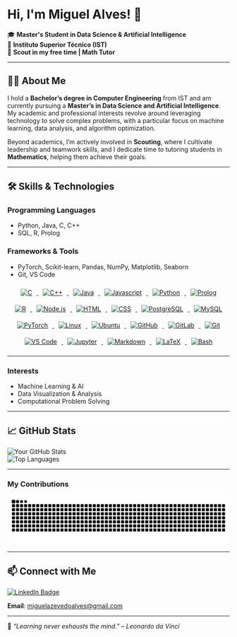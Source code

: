 # Hi, I'm Miguel Alves! 👋

🎓 **Master's Student in Data Science & Artificial Intelligence**  
📍 **Instituto Superior Técnico (IST)**  
🌟 **Scout in my free time | Math Tutor**  

---

## 👩‍💻 About Me  
I hold a **Bachelor’s degree in Computer Engineering** from IST and am currently pursuing a **Master’s in Data Science and Artificial Intelligence**. My academic and professional interests revolve around leveraging technology to solve complex problems, with a particular focus on machine learning, data analysis, and algorithm optimization.  

Beyond academics, I’m actively involved in **Scouting**, where I cultivate leadership and teamwork skills, and I dedicate time to tutoring students in **Mathematics**, helping them achieve their goals.

---

## 🛠️ Skills & Technologies  
### **Programming Languages**  
- Python, Java, C, C++  
- SQL, R, Prolog  

### **Frameworks & Tools**  
- PyTorch, Scikit-learn, Pandas, NumPy, Matplotlib, Seaborn  
- Git, VS Code   

<p align="center">
    <!-- C -->
    <a href="https://www.gnu.org/software/gnu-c-manual/">
        <img src="https://cdn.jsdelivr.net/gh/devicons/devicon@latest/icons/c/c-original.svg" width="50px" width="50px" style="padding: 10px;" alt="C" />
    </a>
    <!-- C++ -->
    <a href="https://cplusplus.com/">
        <img src="https://cdn.jsdelivr.net/gh/devicons/devicon@latest/icons/cplusplus/cplusplus-original.svg" width="50px" width="50px" style="padding: 10px;" alt="C++" />
    </a>
    <!-- Java -->
    <a href="https://www.oracle.com/java/">
        <img src="https://cdn.jsdelivr.net/gh/devicons/devicon@latest/icons/java/java-original.svg" width="50px" width="50px" style="padding: 10px;" alt="Java" />
    </a>
    <!-- Javascript -->
    <a href="https://www.oracle.com/developer/javascript/">
        <img src="https://cdn.jsdelivr.net/gh/devicons/devicon/icons/javascript/javascript-original.svg" width="50px" width="50px" style="padding: 10px;" alt="Javascript" />
    </a>
    <!-- Python -->
    <a href="https://www.python.org/">
        <img src="https://cdn.jsdelivr.net/gh/devicons/devicon@latest/icons/python/python-original.svg" width="50px" width="50px" style="padding: 10px;" alt="Python" />
    </a>
    <!-- Prolog -->
    <a href="https://www.swi-prolog.org/">
        <img src="https://cdn.jsdelivr.net/gh/devicons/devicon/icons/prolog/prolog-original.svg" width="50px" width="50px" style="padding: 10px;" alt="Prolog" />
    </a>
    <!-- R -->
    <a href="https://www.r-project.org/">
        <img src="https://cdn.jsdelivr.net/gh/devicons/devicon@latest/icons/r/r-original.svg" width="50px" width="50px" style="padding: 10px;" alt="R" />
    </a>
    <!-- Node js -->
    <a href="https://nodejs.org/en">
        <img src="https://cdn.jsdelivr.net/gh/devicons/devicon/icons/nodejs/nodejs-original.svg" width="50px" width="50px" style="padding: 10px;" alt="Node.js" />
    </a>
    <!-- HTML -->
    <a href="https://developer.mozilla.org/en-US/docs/Web/HTML">
        <img src="https://cdn.jsdelivr.net/gh/devicons/devicon@latest/icons/html5/html5-original.svg" width="50px" width="50px" style="padding: 10px;" alt="HTML" />
    </a>
    <!-- CSS -->
    <a href="https://developer.mozilla.org/en-US/docs/Web/CSS">
        <img src="https://cdn.jsdelivr.net/gh/devicons/devicon@latest/icons/css3/css3-original.svg" width="50px" width="50px" style="padding: 10px;" alt="CSS" />
    </a>
    <!-- PostgreSQL -->
    <a href="https://www.postgresql.org/">
        <img src="https://cdn.jsdelivr.net/gh/devicons/devicon@latest/icons/postgresql/postgresql-original.svg" width="50px" width="50px" style="padding: 10px;" alt="PostgreSQL" />
    </a>
    <!-- MySQL -->
    <a href="https://www.mysql.com/">
        <img src="https://cdn.jsdelivr.net/gh/devicons/devicon/icons/mysql/mysql-original.svg" width="50px" width="50px" style="padding: 10px;" alt="MySQL" />
    </a>
    <!-- PyTorch -->
    <a href="https://pytorch.org/">
        <img src="https://cdn.jsdelivr.net/gh/devicons/devicon@latest/icons/pytorch/pytorch-original.svg" width="50px" width="50px" style="padding: 10px;" alt="PyTorch" />
    </a>
    <!-- Linux -->
    <a href="https://www.linux.org/">
        <img src="https://cdn.jsdelivr.net/gh/devicons/devicon@latest/icons/linux/linux-original.svg" width="50px" width="50px" style="padding: 10px;" alt="Linux" />
    </a>
    <!-- Ubuntu -->
    <a href="https://ubuntu.com/">
        <img src="https://img.icons8.com/?size=100&id=63208&format=png&color=000000" width="50px" width="50px" style="padding: 10px;" alt="Ubuntu" />
    </a>
    <!-- GitHub -->
    <a href="https://github.com/">
        <img src="https://img.icons8.com/?size=100&id=3tC9EQumUAuq&format=png&color=FFFFFF" width="50px" width="50px" style="padding: 10px;" alt="GitHub" />
    </a>
    <!-- GitLab -->
    <a href="https://gitlab.com/">
        <img src="https://cdn.jsdelivr.net/gh/devicons/devicon@latest/icons/gitlab/gitlab-original.svg" width="50px" width="50px" style="padding: 10px;" alt="GitLab" />
    </a>
    <!-- Git -->
    <a href="https://git-scm.com/">
        <img src="https://cdn.jsdelivr.net/gh/devicons/devicon@latest/icons/git/git-original.svg" width="50px" width="50px" style="padding: 10px;" alt="Git" />
    </a>
    <!-- VS Code -->
    <a href="https://code.visualstudio.com/">
        <img src="https://cdn.jsdelivr.net/gh/devicons/devicon@latest/icons/vscode/vscode-original.svg" width="50px" width="50px" style="padding: 10px;" alt="VS Code" />
    </a>
    <!-- Jupyter -->
    <a href="https://jupyter.org//">
        <img src="https://cdn.jsdelivr.net/gh/devicons/devicon/icons/jupyter/jupyter-original.svg" width="50px" width="50px" style="padding: 10px;" alt="Jupyter" />
    </a>
    <!-- Markdown -->
    <a href="https://www.markdownguide.org/">
        <img src="https://img.icons8.com/?size=100&id=21812&format=png&color=FFFFFF" width="50px" width="50px" style="padding: 10px;" alt="Markdown" />
    </a>
    <!-- LaTeX -->
    <a href="https://www.latex-project.org/">
        <img src="https://img.icons8.com/?size=100&id=WBooq2dInw0x&format=png&color=000000" width="50px" width="50px" style="padding: 10px;" alt="LaTeX" />
    </a>
    <!-- Bash -->
    <a href="https://www.gnu.org/software/bash/">
        <img src="https://img.icons8.com/?size=100&id=9MJf0ngDwS8z&format=png&color=000000" width="50px" style="padding: 10px;" alt="Bash" />
    </a>
</p>

---

### **Interests**  
- Machine Learning & AI  
- Data Visualization & Analysis  
- Computational Problem Solving  
  

---

## 📈 GitHub Stats  
![Your GitHub Stats](https://github-readme-stats.vercel.app/api?username=MiguelAlves27&show_icons=true&theme=radical)  
![Top Languages](https://github-readme-stats.vercel.app/api/top-langs/?username=MiguelAlves27&theme=radical&count_private=true&hide=Jupyter%20Notebook)  

---

### My Contributions
<picture>
  <source media="(prefers-color-scheme: dark)" srcset="https://raw.githubusercontent.com/MiguelAlves27/MiguelAlves27/output/github-contribution-grid-snake-dark.svg?palette=github-dark.svg" />
  <source media="(prefers-color-scheme: light)" srcset="https://raw.githubusercontent.com/MiguelAlves27/MiguelAlves27/output/github-contribution-grid-snake.svg" />
  <img alt="snake eating my contributions" src="https://raw.githubusercontent.com/MiguelAlves27/MiguelAlves27/output/github-contribution-grid-snake.svg" />
</picture>

---

## 📫 Connect with Me  
[![Linkedln Badge](https://img.shields.io/badge/LinkedIn-blue?style=for-the-badge&logo=linkedin&logoColor=white)](https://www.linkedin.com/in/miguel-alves-a0b26a185) 

**Email**: miguelazevedoalves@gmail.com  

---

🌱 _“Learning never exhausts the mind.” – Leonardo da Vinci_  
